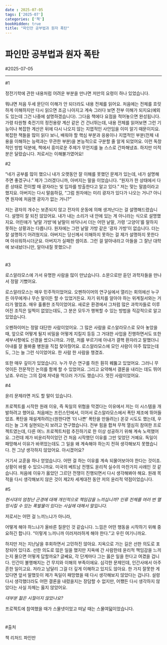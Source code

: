 ```yaml
---
date : 2025-07-05
tags: ['2025-07']
categories: ['책']
bookHidden: true
title: "파인만 공부법과 원자 폭탄"
---
```


# 파인만 공부법과 원자 폭탄

#2025-07-05

---

#1

정전기학에 관한 내용처럼 어려운 부분을 만나면 저만의 요령이 하나 있었습니다. 

뭐냐면 처음 두세 문단이 이해가 안 되더라도 내용 전체를 읽어요. 처음에는 전체를 흐릿하게 이해하지만 다시 읽으면 조금 나아지고 계속 그러다 보면 전부 이해가 되지요(예외도 있는데 그건 나중에 설명하겠습니다). 그다음 책에다 요점을 적어놓으면 완성됩니다. 가령 타원형 축전기의 정전용량 계산 같은 건 건너뛰는데, 내용 전체를 읽어보면 그런 기능이나 복잡한 계산은 뒤에 다시 나오지 않는 지엽적인 사안임을
이미 알기 때문이지요. 복잡한 책들을 많이 읽다 보니, 배워야 할 핵심 부분과 응용이나 지엽적인 부분(전체 내용을 이해하는 능력과는 무관한 부분)을 본능적으로 구분할 줄 알게 되었어요. 이런 독창적인 방법 덕분에, 책에서 흥미로운 주제가 무언지를 늘 스스로 간파해냈죠. 하지만 미적분은 달랐습니다. 저로서는 이해불가였어요!

#2

“네가 공부를 많이 했으니 내가 오랫동안 잘 이해를 못했던 문제가 있는데, 네가 설명해주면 좋겠구나.” 제가 그러겠다니까, 아버지는 말을 이었습니다. “원자가 한 상태에서 다른 상태로 전이할 때 광자라는 빛 입자를 방출한다고 알고 있다.” 저는 맞는 말씀이라고 했지요. 아버지는 다시 말씀하길, “그럼 원자에는 미리 광자가 있다가 나오는 거니? 아니면 원자에 처음엔 광자가 없는 거니?”

저는 광자의 개수는 보존되지 않고 전자의 운동에 의해 생겨난다는 걸 설명해드렸습니다. 설명이 잘 되진 않았어요. 내가 내는 소리가 내 안에 있는 게 아니라는 식으로 설명했지요. 어린애가 ‘낱말 가방’에 낱말이 바닥나서 더는 어떤 낱말, 가령 ‘고양이’를 말하지 못하는 상황과는 다릅니다. 원자에는 그런 낱말 가방 같은 ‘광자 가방’이 없습니다. 더는 잘 설명하기 어려웠지요. 아버지는 당신께서 이해하지 못하는 걸 제가 설명하지 못한다며 아쉬워하시더군요. 아버지가 실패한 셈이죠. 그런 걸 알아내라고 아들을 그 잘난 대학에 보내놨더니만, 알아내질 못했으니!

#

#3

로스알라모스에 가서 유명한 사람을 많이 만났습니다. 소문으로만 듣던 과학자들을 만나서 정말 기뻤어요. 

로스알라모스는 매우 민주적이었어요. 오펜하이머의 연구실에서 열리는 회의에선 누구든 아무에게나 무슨 말이든 할 수 있었거든요. 자기 위치를 알아야 하는 위계질서와는 거리가 멀었죠. 매우 훌륭한 조직이었어요. 새로운 환경에서 그처럼 많은 과학자들로 이루어진 조직은 일찍이 없었는데도, 그 분은 모두가 행복할 수 있는 방법을 직감적으로 알고 있었습니다.

오펜하이머는 정말 대단한 사람이었어요. 그 많은 사람을 로스알라모스로 모아 놓았을 때, 앞으로 어떻게 될지 비밀을 어떻게 지킬지 등등 그 거대한 사업을 진행하면서도 또한 세부사항에도 신경을 썼으니까요. 가령, 저를 부르기에 아내가 결핵 환자라고 말했더니 아내를 잘 돌봐줄 병원을 직접 찾아줬어요. 로스알라모스에 모인 사람이 아주 많았는데도, 그는 늘 그런 식이었어요. 한 사람 한 사람을 챙겼죠.

또한 매우 깊이가 있었습니다. 누가 무슨 연구를 하든 훤히 꿰뚫고 있었어요. 그러니 무엇이든 전문적인 논의를 함께 할 수 있었어요. 그리고 요약해서 결론을 내리는 데도 뛰어났죠. 우리는 그의 집에 저녁을 먹으러 가기도 했습니다. 멋진 사람이었어요.

#4

윤리 문제라면 저도 할 말이 있습니다. 

프로젝트를 시작한 원래 이유, 즉 독일의 위협을 막겠다는 이유에서 저는 이 시스템을 개발하려고 했어요. 처음에는 프린스턴에서, 이어서 로스알라모스에서 폭탄 제조에 뛰어들었죠. 폭탄을 재설계하려는(원한다면 ‘더 나쁜’ 폭탄을 만들려는) 온갖 시도도 했는데, 우리는 늘 그게 실현되는지 보려고 연구했습니다. 전부 힘을 합쳐 무척 열심히 참여한 프로젝트였는데, 다른 여느 프로젝트처럼 추진하기로 한 이상 성공하기 위해 계속 노력했어요. 그런데 제가 비윤리적이었던 건 처음 시작했던 이유를 그만 잊었던 거예요. 독일이 패망해서 이유가 바뀌었는데도 그 일을 왜 계속해야 하는지 전혀 생각해보지 못했습니다. 전 그냥 생각하지 않았어요. 아시겠어요?

거기서 교훈을 하나 얻었습니다. 어떤 걸 하는 이유를 계속 되물어보아야 한다는 것이죠. 상황이 바뀔 수 있으니까요. 미국의 베트남 전쟁도 윤리적 실수의 마찬가지 사례인 것 같습니다. 처음에 이유가 옳았던 그르던 전쟁이 진행되면서 다시 생각해봐야 해요. 원래 목적을 다시 생각해보지 않은 것이 제2차 세계대전 동안 저의 윤리적 약점이었습니다.

#5

*현시대의 엄청난 곤경에 대해 개인적으로 책임감을 느끼십니까? 인류 전체를 여러 번 멸망시킬 수 있는 폭발물이 있다는 사실에 대해서 말입니다.*
 

저로서는 어떤 걸 느끼느냐가 아니라,

어떻게 해야 하느냐가 올바른 질문인 것 같습니다. 느낌은 어떤 행동을 시작하기 위해 중요하긴 합니다. “이렇게 느끼니까 이러저러하게 해야 한다.”고 우린 여기니까요. 

하지만 저는 지난날을 후회하면서 고민하진 않아요. 지옥으로 가는 길은 선한 의도로 포장되어 있다죠. 선한 의도로 많은 일을 했지만 지옥에 간 사람한테 윤리적 책임감을 느끼는지 물으면 어떻게 답할까요? 글쎄요, 각 단계마다 그는 옳은 일을 한다고 여겼을 겁니다. 인간이 불행해지는 건 무지와 이해의 부족이에요. 심각한 문제인데, 인간사에서 아주 흔한 일이고요. 저라고 남달리 그걸 더 깊게 이해하고 있지도 않아요. 한 가지 잘못한 게 있다면 앞서 말했듯이 제가 독일이 패망했을 때 다시 생각해보지 않았다는 겁니다. 설령 다시 생각했더라도 어떤 결론을 내렸을지는 장담할 수 없지만, 어쨌든 다시 생각하지 않았다는 사실 자체는 옳지 않았어요.

*대부분 젊은 시절이지 않았나요?*


프로젝트에 참여했을 때가 스물넷이었고 떠날 때는 스물여덟이었습니다.




#

#출처

책 리처드 파인만
